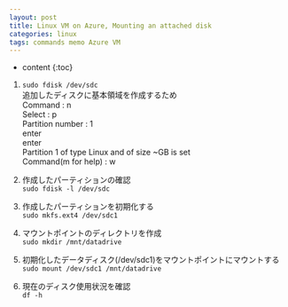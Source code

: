 ```yaml
---
layout: post
title: Linux VM on Azure, Mounting an attached disk
categories: linux
tags: commands memo Azure VM
---
```


* content
{:toc}

1. `sudo fdisk /dev/sdc`  
追加したディスクに基本領域を作成するため  
Command : n  
Select : p  
Partition number : 1  
enter  
enter  
Partition 1 of type Linux and of size ~GB is set  
Command(m for help) : w





2.  作成したパーティションの確認  
`sudo fdisk -l /dev/sdc`

3.  作成したパーティションを初期化する  
`sudo mkfs.ext4 /dev/sdc1`

4.  マウントポイントのディレクトリを作成  
`sudo mkdir /mnt/datadrive`

5. 初期化したデータディスク(/dev/sdc1)をマウントポイントにマウントする  
`sudo mount /dev/sdc1 /mnt/datadrive`

6.  現在のディスク使用状況を確認  
`df -h`

